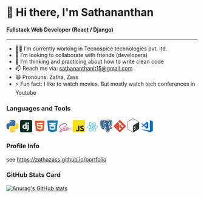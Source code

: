 # 👋 Hi there, I'm Sathananthan

#### Fullstack Web Developer (React / Django)

---

- 👨‍💼 I’m currently working in Tecnospice technologies pvt. ltd.
- 👯 I’m looking to collaborate with friends (developers)
- 🤔 I’m thinking and practicing about how to write clean code
- 📫 Reach me via: sathananthanit15@gmail.com
- 😄 Pronouns: Zatha, Zass
- ⚡ Fun fact: I like to watch movies. But mostly watch tech conferences in Youtube

### Languages and Tools

<img src="./icons/python.svg" width="32px" title="Python3"> <img src="./icons/django.svg" width="32px" title="Django (Python's Web Framework)"> <img src="./icons/html.svg" width="32px" title="HTML5"> <img src="./icons/css.svg" width="27px" title="CSS3"> <img src="./icons/sass.svg" width="32px" title="SASS"> <img src="./icons/javascript.svg" width="32px" title="Javascript"> <img src="./icons/react.svg" width="32px" title="React"> <img src="./icons/postgresql.svg" width="32px" title="PostgreSql"> <img src="./icons/git.svg" width="32px" title="Git"> <img src="./icons/bash.svg" width="32px" title="Bash Shell Scripting"> <img src="./icons/visual-studio-code.svg" width="32px" title="Visual Studio Code Editor">

### Profile Info

see https://zathazass.github.io/portfolio

### GitHub Stats Card

[![Anurag's GitHub stats](https://github-readme-stats.vercel.app/api?username=zathazass)](https://github.com/anuraghazra/github-readme-stats)
